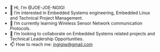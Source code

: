 - 👋 Hi, I’m @JOE-JOE-NGIGI
- 👀 I’m interested in Embedded Systems engineering, Embedded Linux and Technical Project Management.
- 🌱 I’m currently learning Wireless Sensor Network communication Protocols.
- 💞️ I’m looking to collaborate on Embedded Systems related projects and Technical Leadership Opportunities.
- 📫 How to reach me: jngigiw@gmail.com

<!---
JOE-JOE-NGIGI/JOE-JOE-NGIGI is a ✨ special ✨ repository because its `README.md` (this file) appears on your GitHub profile.
You can click the Preview link to take a look at your changes.
--->
